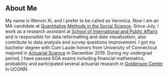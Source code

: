 ## About Me
My name is Wenxin Xi, and I prefer to be called as Veronica. Now I am an MA candidate at [Quantitative Methods in the Social Science](https://www.qmss.columbia.edu/). Since July, I work as a research assistant at [School of International and Public Affairs](https://www.sipa.columbia.edu/) and is responsible for data reformatting and data visualization, also contribute to data analysis and survey questions improvement.
I got my bachelor degree with Cum Laude honors from University of Connecticut majored in [Actuarial Science](https://math.uconn.edu/degree-programs/undergraduate/actuarial-science-major/) in December 2019. During my undergrad period, I have passed SOA exams including financial mathematics, probability and participated several actuarial research in [Goldenson Center](https://goldensoncenter.uconn.edu/) in UCONN.
